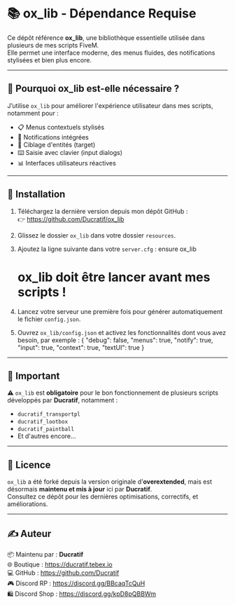# 📚 ox_lib - Dépendance Requise

Ce dépôt référence **ox_lib**, une bibliothèque essentielle utilisée dans plusieurs de mes scripts FiveM.  
Elle permet une interface moderne, des menus fluides, des notifications stylisées et bien plus encore.

---

## 🔧 Pourquoi ox_lib est-elle nécessaire ?

J’utilise `ox_lib` pour améliorer l'expérience utilisateur dans mes scripts, notamment pour :

- 📋 Menus contextuels stylisés
- 🔔 Notifications intégrées
- 🧭 Ciblage d'entités (target)
- ⌨️ Saisie avec clavier (input dialogs)
- 📊 Interfaces utilisateurs réactives

---

## 📁 Installation

1. Téléchargez la dernière version depuis mon dépôt GitHub :  
   👉 https://github.com/Ducratif/ox_lib

2. Glissez le dossier `ox_lib` dans votre dossier `resources`.

3. Ajoutez la ligne suivante dans votre `server.cfg` :
   ensure ox_lib

   # ox_lib doit être lancer avant mes scripts !

5. Lancez votre serveur une première fois pour générer automatiquement le fichier `config.json`.

6. Ouvrez `ox_lib/config.json` et activez les fonctionnalités dont vous avez besoin, par exemple :
   {
     "debug": false,
     "menus": true,
     "notify": true,
     "input": true,
     "context": true,
     "textUI": true
   }

---

## 📌 Important

⚠️ `ox_lib` est **obligatoire** pour le bon fonctionnement de plusieurs scripts développés par **Ducratif**, notamment :

- `ducratif_transportpl`
- `ducratif_lootbox`
- `ducratif_paintball`
- Et d'autres encore...

---

## 📄 Licence

`ox_lib` a été forké depuis la version originale d’**overextended**, mais est désormais **maintenu et mis à jour** ici par **Ducratif**.  
Consultez ce dépôt pour les dernières optimisations, correctifs, et améliorations.

---

## ✍️ Auteur

📦 Maintenu par : **Ducratif**  
🌐 Boutique : https://ducratif.tebex.io  
💻 GitHub : https://github.com/Ducratif  
🎮 Discord RP : https://discord.gg/BBcaqTcQuH  
🛍️ Discord Shop : https://discord.gg/kpD8pQBBWm
